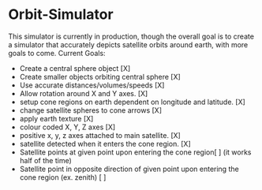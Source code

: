# Orbit-Simulator
This simulator is currently in production, though the overall goal is to create a simulator that accurately depicts satellite orbits around earth, with more goals to come.
Current Goals:

- Create a central sphere object [X]
- Create smaller objects orbiting central sphere [X]
- Use accurate distances/volumes/speeds [X]
- Allow rotation around X and Y axes. [X]
- setup cone regions on earth dependent on longitude and latitude. [X]
- change satellite spheres to cone arrows [X]
- apply earth texture [X]
- colour coded X, Y, Z axes [X]
- positive x, y, z axes attached to main satellite. [X]
- satellite detected when it enters the cone region. [X]
- Satellite points at given point upon entering the cone region[ ] (it works half of the time)
- Satellite point in opposite direction of given point upon entering the cone region (ex. zenith) [ ]

